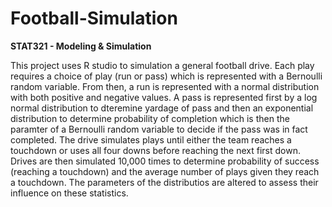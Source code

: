 # Football-Simulation
**STAT321 - Modeling &amp; Simulation**

This project uses R studio to simulation a general football drive. Each play requires a choice of play (run or pass) which is represented with a Bernoulli random variable. From then, a run is represented with a normal distribution with both positive and negative values. A pass is represented first by a log normal distribution to dteremine yardage of pass and then an exponential distribution to determine probability of completion which is then the paramter of a Bernoulli random variable to decide if the pass was in fact completed. The drive simulates plays until either the team reaches a touchdown or uses all four downs before reaching the next first down. Drives are then simulated 10,000 times to determine probability of success (reaching a touchdown) and the average number of plays given they reach a touchdown. The parameters of the distributios are altered to assess their influence on these statistics. 

